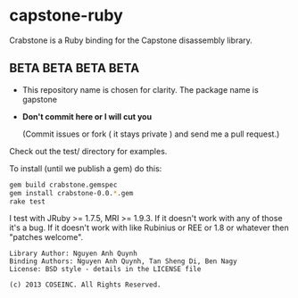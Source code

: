 capstone-ruby
===

Crabstone is a Ruby binding for the Capstone disassembly library.

BETA BETA BETA BETA
---
+ This repository name is chosen for clarity. The package name is gapstone
+ __Don't commit here or I will cut you__

  (Commit issues or fork ( it stays private ) and send me a pull request.)

Check out the test/ directory for examples.

To install (until we publish a gem) do this:

```bash
gem build crabstone.gemspec
gem install crabstone-0.0.*.gem
rake test
```

I test with JRuby >= 1.7.5, MRI >= 1.9.3. If it doesn't work with any of those
it's a bug. If it doesn't work with like Rubinius or REE or 1.8 or whatever then
"patches welcome".

	Library Author: Nguyen Anh Quynh
	Binding Authors: Nguyen Anh Quynh, Tan Sheng Di, Ben Nagy
	License: BSD style - details in the LICENSE file

	(c) 2013 COSEINC. All Rights Reserved.

